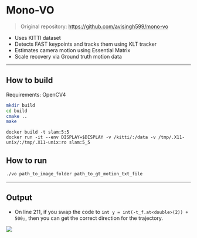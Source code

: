 # Mono-VO

> Original repository: https://github.com/avisingh599/mono-vo

- Uses KITTI dataset
- Detects FAST keypoints and tracks them using KLT tracker
- Estimates camera motion using Essential Matrix
- Scale recovery via Ground truth motion data

---

## How to build

Requirements: OpenCV4

```bash
mkdir build
cd build
cmake ..
make
```

```docker
docker build -t slam:5:5
docker run -it --env DISPLAY=$DISPLAY -v /kitti/:/data -v /tmp/.X11-unix/:/tmp/.X11-unix:ro slam:5_5
```

## How to run

```bash
./vo path_to_image_folder path_to_gt_motion_txt_file
```

---

## Output

- On line 211, if you swap the code to `int y = int(-t_f.at<double>(2)) + 500;`,
  then you can get the correct direction for the trajectory.

![](output.gif)